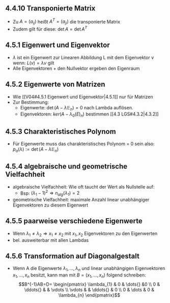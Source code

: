 ## 4.4.10 Transponierte Matrix
- Zu $A=(a_{ij})$ heißt $A^{T}=(a_{ji})$ die transponierte Matrix
- Zudem gilt für diese: $\det A=\det A^T$
## 4.5.1 Eigenwert und Eigenvektor
- $\lambda$ ist ein Eigenwert zur Linearen Abbildung L mit dem Eigenvektor v wenn: $L(v)=\lambda v$ gilt
- Alle Eigenvektoren + den Nullvektor ergeben den Eigenraum
## 4.5.2 Eigenwerte von Matrizen
- Wie [[V04#4.5.1 Eigenwert und Eigenvektor|4.5.1]] nur für Matrizen
- Zur Bestimmung:
	- Eigenwerte: $\det(A-\lambda \mathbb{E}_{n})=0$ nach Lambda auflösen. 
	- Eigenvektoren: $ker(A - \lambda_{0}\mathbb(E)_{n})$ bestimmen  [[4.3 LGS#4.3.2|4.3.2]]
## 4.5.3 Charakteristisches Polynom
- Für Eigenwerte muss das charakteristisches Polynom = 0 sein also:
	$p_{a}(\lambda) := \det(A-\lambda \mathbb{E}_{n})$
## 4.5.4  algebraische und geometrische Vielfachheit
- algebraische Vielfachheit: Wie oft taucht der Wert als Nullstelle auf:
	- Bsp: $(\lambda_{1} - 1)^2 \Rightarrow n_{alg}(\lambda_{1})=2$
- geometrische Vielfachheit: maximale Anzahl linear unabhängiger Eigenvektoren zu diesem Eigenwert 
## 4.5.5 paarweise verschiedene Eigenwerte
- Wenn $\lambda_{1} \neq \lambda_{2} \Rightarrow x_{1} \neq x_{2}$ mit $x_{1},x_{2}$ Eigenvektoren zu den Eigenwerten
- bel. ausweiterbar mit allen Lambdas
## 4.5.6 Transformation auf Diagonalgestalt
- Wenn A die Eigenwerte $\lambda_{1},\dots,\lambda_{n}$ und linear unabhängigen Eigenvektoren $x_{1},\dots,x_{n}$ besitzt, kann man mit $B=(x_{1},\dots,x_{n})$ folgend schreiben:
$$B^{-1}AB=D=
\begin{pmatrix}
\lambda_{1} & 0 & \dots{} &0 \\
0 & \ddots{} & & \vdots \\ 
\vdots & & \ddots{} & 0 \\
0 & \dots & 0 & \lambda_{n}
\end{pmatrix}$$
